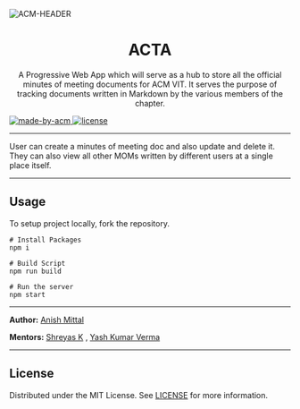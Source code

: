 ![ACM-HEADER](https://user-images.githubusercontent.com/14032427/92643737-e6252e00-f2ff-11ea-8a51-1f1b69caba9f.png)

<h1 align="center"> ACTA </h1>

<p align="center"> 
A Progressive Web App which will serve as a hub to store all the official minutes of meeting documents for ACM VIT. It serves the purpose of tracking documents written in Markdown by the various members of the chapter.
</p>

<p>
  <a href="https://acmvit.in/" target="_blank">
    <img alt="made-by-acm" src="https://img.shields.io/badge/MADE%20BY-ACM%20VIT-blue?style=for-the-badge" />
  </a>
  <a href='https://github.com/ACM-VIT/minutes-of-meeting-frontend/blob/master/LICENSE' target="_blank">
    <img alt="license" src="https://img.shields.io/badge/License-MIT-green.svg?style=for-the-badge" />
  </a>
</p>

---

User can create a minutes of meeting doc and also update and delete it. They can also view all other MOMs written by different users at a single place itself.

---

## Usage

To setup project locally, fork the repository.

```console
# Install Packages
npm i

# Build Script
npm run build

# Run the server
npm start
```

---

**Author:** [Anish Mittal](https://github.com/ANISH0309)

**Mentors:** [Shreyas K](https://github.com/HelixW) , [Yash Kumar Verma](https://github.com/YashKumarVerma)

---

## License

Distributed under the MIT License. See [LICENSE](LICENSE) for more information.
